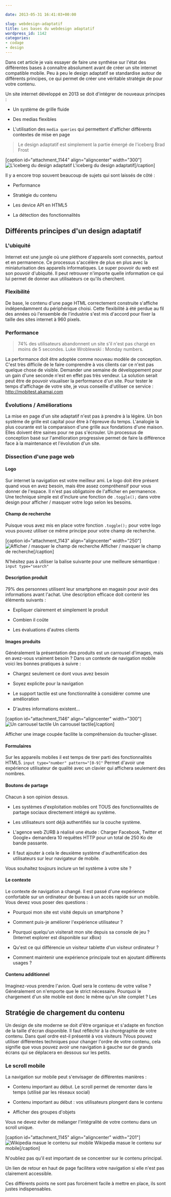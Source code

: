 ```yaml
---

date: 2013-05-31 16:41:03+00:00

slug: webdesign-adaptatif
title: Les bases du webdesign adaptatif
wordpress_id: 1142
categories:
- codage
- design
---
```


Dans cet article je vais essayer de faire une synthèse sur l'état des différentes bases à connaître absolument avant de créer un site internet compatible mobile. Peu à peu le design adaptatif se standardise autour de différents principes, ce qui permet de créer une véritable stratégie de pour votre contenu.

Un site internet développé en 2013 se doit d'intégrer de nouveaux principes :




  * Un système de grille fluide


  * Des medias flexibles


  * L'utilisation des `media queries` qui permettent d'afficher différents contextes de mise en page




> Le design adaptatif est simplement la partie émergé de l'iceberg
Brad Frost


[caption id="attachment_1144" align="aligncenter" width="300"]![L'iceberg du design adaptatif](http://davidleuliette.com/wordPress/wp-content/uploads/2013/05/iceberg-300x225.jpg) L'iceberg du design adaptatif[/caption]

Il y a encore trop souvent beaucoup de sujets qui sont laissés de côté :




  * Performance


  * Stratégie du contenu


  * Les device API en HTML5


  * La détection des fonctionnalités




## Différents principes d'un design adaptatif




### L'ubiquité


Internet est une jungle où une pléthore d'appareils sont connectés, partout et en permanence. Ce processus s'accélère de plus en plus avec la miniaturisation des appareils informatiques.
Le super pouvoir du web est son pouvoir d'ubiquité. Il peut retrouver n'importe quelle information ce qui lui permet de donner aux utilisateurs ce qu'ils cherchent.


### Flexibilité


De base, le contenu d'une page HTML correctement construite s'affiche indépendamment du périphérique choisi.
Cette flexibilité à été perdue au fil des années où l'ensemble de l'industrie s'est mis d'accord pour fixer la taille des sites internet à 960 pixels.


### Performance




> 74% des utilisateurs abandonnent un site s'il n'est pas chargé en moins de 5 secondes.
Luke Wroblewski : Monday numbers.


La performance doit être adoptée comme nouveau modèle de conception. C'est très difficile de le faire comprendre à vos clients car ce n'est pas quelque chose de visible. Demander une semaine de développement pour un gain d'une seconde n'est en effet pas très vendeur. La solution serait peut être de pouvoir visualiser la performance d'un site.
Pour tester le temps d'affichage de votre site, je vous conseille d'utiliser ce service : http://mobitest.akamai.com


### Évolutions / Améliorations


La mise en page d'un site adaptatif n'est pas à prendre à la légère. Un bon système de grille est capital pour être à l'épreuve du temps.
L'analogie la plus courante est la comparaison d'une grille aux fondations d'une maison. Elles doivent être saines pour ne pas s'écrouler.
Un processus de conception basé sur l'amélioration progressive permet de faire la différence face à la maintenance et l'évolution d'un site.


### Dissection d'une page web




#### Logo


Sur internet la navigation est votre meilleur ami. Le logo doit être présent quand vous en avez besoin, mais être assez compréhensif pour vous donner de l'espace. Il n'est pas obligatoire de l'afficher en permanence.
Une technique simple est d'inclure une fonction de `.toggle();` dans votre design pour afficher / masquer votre logo selon les besoins.


#### Champ de recherche


Puisque vous avez mis en place votre fonction `.toggle();` pour votre logo vous pouvez utiliser ce même principe pour votre champ de recherche.

[caption id="attachment_1143" align="aligncenter" width="250"]![Afficher / masquer le champ de recherche](http://davidleuliette.com/wordPress/wp-content/uploads/2013/05/toggle-search.png) Afficher / masquer le champ de recherche[/caption]

N'hésitez pas à utiliser la balise suivante pour une meilleure sémantique : `input type="search"`


#### Description produit


79% des personnes utilisent leur smartphone en magasin pour avoir des informations avant l'achat.
Une description efficace doit contenir les éléments suivants :




  * Expliquer clairement et simplement le produit


  * Combien il coûte


  * Les évaluations d'autres clients




#### Images produits


Généralement la présentation des produits est un carrousel d'images, mais en avez-vous vraiment besoin ?
Dans un contexte de navigation mobile voici les bonnes pratiques à suivre :




  * Chargez seulement ce dont vous avez besoin


  * Soyez explicite pour la navigation


  * Le support tactile est une fonctionnalité à considérer comme une amélioration


  * D'autres informations existent...


[caption id="attachment_1146" align="aligncenter" width="300"]![Un carrousel tactile](http://davidleuliette.com/wordPress/wp-content/uploads/2013/05/side-content-300x192.png) Un carrousel tactile[/caption]

Afficher une image coupée facilite la compréhension du toucher-glisser.


#### Formulaires


Sur les appareils mobiles il est temps de tirer parti des fonctionnalités HTML5.
`input type="number" pattern="[0-9]"` Permet d'avoir une expérience utilisateur de qualité avec un clavier qui affichera seulement des nombres.


#### Boutons de partage


Chacun à son opinion dessus.




  * Les systèmes d'exploitation mobiles ont TOUS des fonctionnalités de partage sociaux directement intégré au système.


  * Les utilisateurs sont déjà authentifiés sur la couche système.


  * L'agence web ZURB à réalisé une étude : Charger Facebook, Twitter et Google+ demandera 10 requêtes HTTP pour un total de 250 Ko de bande passante.


  * Il faut ajouter à cela le deuxième système d'authentification des utilisateurs sur leur navigateur de mobile.


Vous souhaitez toujours inclure un tel système à votre site ?


#### Le contexte


Le contexte de navigation a changé. Il est passé d'une expérience confortable sur un ordinateur de bureau à un accès rapide sur un mobile.
Vous devez vous poser des questions :




  * Pourquoi mon site est visité depuis un smartphone ?


  * Comment puis-je améliorer l'expérience utilisateur ?


  * Pourquoi quelqu'un visiterait mon site depuis sa console de jeu ? (Internet explorer est disponible sur xBox)


  * Qu'est ce qui différencie un visiteur tablette d'un visiteur ordinateur ?


  * Comment maintenir une expérience principale tout en ajoutant différents usages ?




#### Contenu additionnel


Imaginez-vous prendre l'avion. Quel sera le contenu de votre valise ? Généralement on n'emporte que le strict nécessaire.
Pourquoi le chargement d'un site mobile est donc le même qu'un site complet ?
Les


## Stratégie de chargement du contenu


Un design de site moderne se doit d'être organique et s'adapte en fonction de la taille d'écran disponible. Il faut réfléchir à la chorégraphie de votre contenu. Dans quel ordre est-il présenté à vos visiteurs ?Vous pouvez utiliser différentes techniques pour changer l'ordre de votre contenu, cela signifie que vous pouvez avoir une navigation à gauche sur de grands écrans qui se déplacera en dessous sur les petits.


### Le scroll mobile


La navigation sur mobile peut s'envisager de différentes manières :




  * Contenu important au début. Le scroll permet de remonter dans le temps (utilisé par les réseaux social)


  * Contenu important au début : vos utilisateurs plongent dans le contenu


  * Afficher des groupes d'objets


Vous ne devez éviter de mélanger l'intégralité de votre contenu dans un scroll unique.

[caption id="attachment_1145" align="aligncenter" width="201"]![Wikipedia masue le contenu sur mobile](http://davidleuliette.com/wordPress/wp-content/uploads/2013/05/progressive-disclosure-201x300.png) Wikipedia masue le contenu sur mobile[/caption]

N'oubliez pas qu'il est important de se concentrer sur le contenu principal.

Un lien de retour en haut de page facilitera votre navigation si elle n'est pas clairement accessible.

Ces différents points ne sont pas forcément facile à mettre en place, ils sont justes indispensables.
